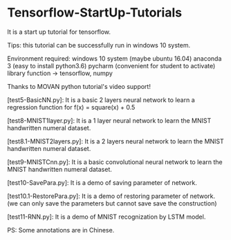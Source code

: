# Tensorflow-StartUp-Tutorials
It is a start up tutorial for tensorflow.

Tips: this tutorial can be successfully run in windows 10 system.

Environment required:
  windows 10 system (maybe ubuntu 16.04)
  anaconda 3 (easy to install python3.6)
  pycharm (convenient for student to activate)
  library function -> tensorflow, numpy
 
Thanks to MOVAN python tutorial's video support!


[test5-BasicNN.py]:
  It is a basic 2 layers neural network to learn a regression function for f(x) = square(x) + 0.5
  
[test8-MNIST1layer.py]:
  It is a 1 layer neural network to learn the MNIST handwritten numeral dataset.
  
[test8.1-MNIST2layers.py]:
  It is a 2 layers neural network to learn the MNIST handwritten numeral dataset.
  
[test9-MNISTCnn.py]:
  It is a basic convolutional neural network to learn the MNIST handwritten numeral dataset.
  
[test10-SavePara.py]:
  It is a demo of saving parameter of network.
  
[test10.1-RestorePara.py]:
  It is a demo of restoring parameter of network.(we can only save the parameters but cannot save save the construction)

[test11-RNN.py]:
  It is a demo of MNIST recognization by LSTM model.

PS: Some annotations are in Chinese.

  
  
  
